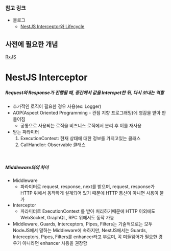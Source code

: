 ### 참고 링크
- 블로그
  - [NestJS Interceptor와 Lifecycle](https://blog-ko.superb-ai.com/nestjs-interceptor-and-lifecycle/)


## 사전에 필요한 개념

[RxJS](../JS/RxJS.md)

# NestJS Interceptor
##### Request와 Response가 진행될 때, 중간에서 값을 Intercpet한 뒤, 다시 보내는 역할
- 추가적인 로직이 필요한 경우 사용(ex: Logger)
- AOP(Aspect Oriented Programming - 관점 지향 프로그래밍)에 영감을 받아 만들어짐
  - 공통으로 사용되는 로직을 비즈니스 로직에서 분리 후 이를 재사용
- 받는 파라미터
  1. ExecutionContext: 현재 상태에 대한 정보를 가지고있는 클래스
  2. CallHandler: Observable 클래스

<br/>

##### Middleware와의 차이
- Middleware
  - 파라미터로 request, response, next를 받으며, request, response가 HTTP 위에서 동작하게 설계되어 있기 때문에 HTTP 통신이 아니면 사용이 불가
- Interceptor
  - 파라미터로 ExecutionContext 를 받아 처리하기때문에 HTTP 이외에도 WebSocket, GraphQL, RPC 위에서도 동작 가능
- Middleware, Guards, Interceptors, Pipes, Filters는 기술적으로는 모두 NodeJS에서 말하는 Middleware에 속하지만, NestJS에서는 Guards, Interceptors, Pipes, Filters를 enhancer라고 부르며, 꼭 미들웨어가 필요한 경우가 아니라면 enhancer 사용을 권장함